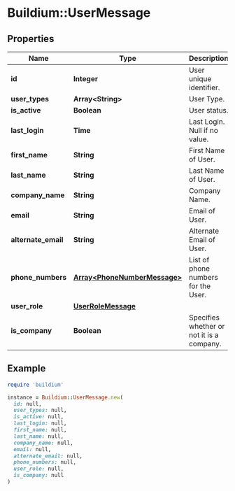 # Buildium::UserMessage

## Properties

| Name | Type | Description | Notes |
| ---- | ---- | ----------- | ----- |
| **id** | **Integer** | User unique identifier. | [optional] |
| **user_types** | **Array&lt;String&gt;** | User Type. | [optional] |
| **is_active** | **Boolean** | User status. | [optional] |
| **last_login** | **Time** | Last Login. Null if no value. | [optional] |
| **first_name** | **String** | First Name of User. | [optional] |
| **last_name** | **String** | Last Name of User. | [optional] |
| **company_name** | **String** | Company Name. | [optional] |
| **email** | **String** | Email of User. | [optional] |
| **alternate_email** | **String** | Alternate Email of User. | [optional] |
| **phone_numbers** | [**Array&lt;PhoneNumberMessage&gt;**](PhoneNumberMessage.md) | List of phone numbers for the User. | [optional] |
| **user_role** | [**UserRoleMessage**](UserRoleMessage.md) |  | [optional] |
| **is_company** | **Boolean** | Specifies whether or not it is a company. | [optional] |

## Example

```ruby
require 'buildium'

instance = Buildium::UserMessage.new(
  id: null,
  user_types: null,
  is_active: null,
  last_login: null,
  first_name: null,
  last_name: null,
  company_name: null,
  email: null,
  alternate_email: null,
  phone_numbers: null,
  user_role: null,
  is_company: null
)
```

